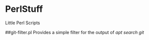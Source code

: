 # PerlStuff
Little Perl Scripts

##git-filter.pl
Provides a simple filter for the output of 
*apt search git*
